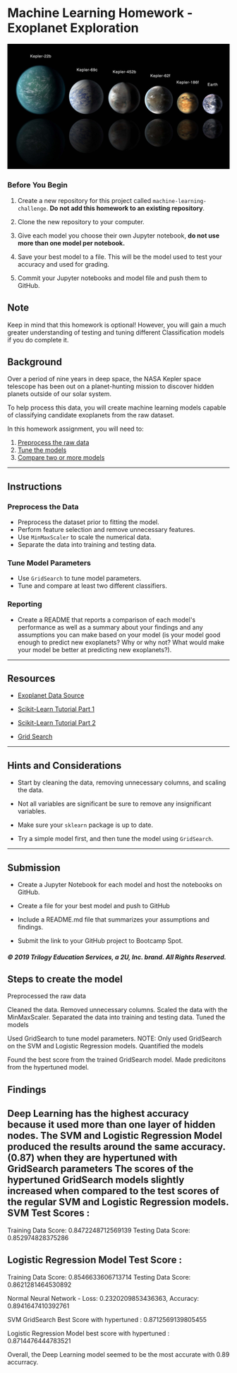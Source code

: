 # Machine Learning Homework - Exoplanet Exploration

![exoplanets.jpg](Images/exoplanets.jpg)

### Before You Begin

1. Create a new repository for this project called `machine-learning-challenge`. **Do not add this homework to an existing repository**.

2. Clone the new repository to your computer.

3. Give each model you choose their own Jupyter notebook, **do not use more than one model per notebook.**

4. Save your best model to a file. This will be the model used to test your accuracy and used for grading.

5. Commit your Jupyter notebooks and model file and push them to GitHub.

## Note

Keep in mind that this homework is optional! However, you will gain a much greater understanding of testing and tuning different Classification models if you do complete it.

## Background

Over a period of nine years in deep space, the NASA Kepler space telescope has been out on a planet-hunting mission to 
discover hidden planets outside of our solar system.

To help process this data, you will create machine learning models capable of classifying candidate exoplanets from the raw dataset.

In this homework assignment, you will need to:

1. [Preprocess the raw data](#Preprocessing)
2. [Tune the models](#Tune-Model-Parameters)
3. [Compare two or more models](#Evaluate-Model-Performance)

- - -

## Instructions

### Preprocess the Data

* Preprocess the dataset prior to fitting the model.
* Perform feature selection and remove unnecessary features.
* Use `MinMaxScaler` to scale the numerical data.
* Separate the data into training and testing data.

### Tune Model Parameters

* Use `GridSearch` to tune model parameters.
* Tune and compare at least two different classifiers.

### Reporting

* Create a README that reports a comparison of each model's performance as well as a summary about your findings and any assumptions you can make based on your model (is your model good enough to predict new exoplanets? Why or why not? What would make your model be better at predicting new exoplanets?).

- - -

## Resources

* [Exoplanet Data Source](https://www.kaggle.com/nasa/kepler-exoplanet-search-results)

* [Scikit-Learn Tutorial Part 1](https://www.youtube.com/watch?v=4PXAztQtoTg)

* [Scikit-Learn Tutorial Part 2](https://www.youtube.com/watch?v=gK43gtGh49o&t=5858s)

* [Grid Search](https://scikit-learn.org/stable/modules/grid_search.html)

- - -

## Hints and Considerations

* Start by cleaning the data, removing unnecessary columns, and scaling the data.

* Not all variables are significant be sure to remove any insignificant variables.

* Make sure your `sklearn` package is up to date.

* Try a simple model first, and then tune the model using `GridSearch`.

- - -

## Submission

* Create a Jupyter Notebook for each model and host the notebooks on GitHub.

* Create a file for your best model and push to GitHub

* Include a README.md file that summarizes your assumptions and findings.

* Submit the link to your GitHub project to Bootcamp Spot.

##### © 2019 Trilogy Education Services, a 2U, Inc. brand. All Rights Reserved.


## Steps to create the model 

Preprocessed the raw data

Cleaned the data.
Removed unnecessary columns.
Scaled the data with the MinMaxScaler.
Separated the data into training and testing data.
Tuned the models

Used GridSearch to tune model parameters.
NOTE: Only used GridSearch on the SVM and Logistic Regression models.
Quantified the models

Found the best score from the trained GridSearch model.
Made predicitons from the hypertuned model.




## Findings
Deep Learning has the highest accuracy because it used more than one layer of hidden nodes. 
The SVM and Logistic Regression Model produced the results around the same accuracy.(0.87) when they are hypertuned with GridSearch parameters
The scores of the hypertuned GridSearch models slightly increased when compared to the test scores of the regular SVM and Logistic Regression models. 
SVM Test Scores : 
-------------------
Training Data Score: 0.8472248712569139
Testing Data Score: 0.852974828375286

Logistic Regression Model Test Score : 
---------------------------------------
Training Data Score: 0.8546633606713714
Testing Data Score: 0.8621281464530892

Normal Neural Network - Loss: 0.2320209853436363, Accuracy: 0.8941647410392761

SVM GridSearch Best Score with hypertuned : 0.8712569139805455

Logistic Regression Model best score with hypertuned : 0.8714476444783521


Overall, the Deep Learning model seemed to be the most accurate with 0.89 accurracy.
